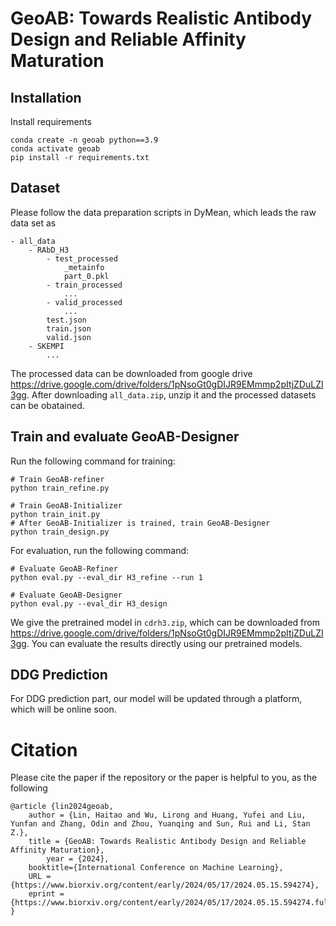 # GeoAB:  Towards Realistic Antibody Design and Reliable Affinity Maturation
## Installation
Install requirements

```
conda create -n geoab python==3.9
conda activate geoab
pip install -r requirements.txt
```
## Dataset
Please follow the data preparation scripts in DyMean, which leads the raw data set as 
```
- all_data
    - RAbD_H3
        - test_processed
            _metainfo
            part_0.pkl
        - train_processed
            ...
        - valid_processed
            ...
        test.json
        train.json
        valid.json
    - SKEMPI
        ...
```
The processed data can be downloaded from google drive https://drive.google.com/drive/folders/1pNsoGt0gDIJR9EMmmp2pItjZDuLZI3gg. 
After downloading `all_data.zip`, unzip it and the processed datasets can be obatained.

## Train and evaluate GeoAB-Designer
Run the following command for training:

```
# Train GeoAB-refiner
python train_refine.py

# Train GeoAB-Initializer
python train_init.py
# After GeoAB-Initializer is trained, train GeoAB-Designer
python train_design.py
```

For evaluation, run the following command:

```
# Evaluate GeoAB-Refiner
python eval.py --eval_dir H3_refine --run 1

# Evaluate GeoAB-Designer
python eval.py --eval_dir H3_design
```

We give the pretrained model in `cdrh3.zip`, which can be downloaded from https://drive.google.com/drive/folders/1pNsoGt0gDIJR9EMmmp2pItjZDuLZI3gg. You can evaluate the results directly using our pretrained models.


## DDG Prediction
For DDG prediction part, our model will be updated through a platform, which will be online soon.

# Citation
Please cite the paper if the repository or the paper is helpful to you, as the following
```
@article {lin2024geoab,
	author = {Lin, Haitao and Wu, Lirong and Huang, Yufei and Liu, Yunfan and Zhang, Odin and Zhou, Yuanqing and Sun, Rui and Li, Stan Z.},
	title = {GeoAB: Towards Realistic Antibody Design and Reliable Affinity Maturation},
    	year = {2024},
	booktitle={International Conference on Machine Learning},
	URL = {https://www.biorxiv.org/content/early/2024/05/17/2024.05.15.594274},
	eprint = {https://www.biorxiv.org/content/early/2024/05/17/2024.05.15.594274.full.pdf}
}

```
